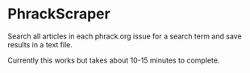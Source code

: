 # PhrackScraper
Search all articles in each phrack.org issue for a search term and save results in a text file.

Currently this works but takes about 10-15 minutes to complete.
